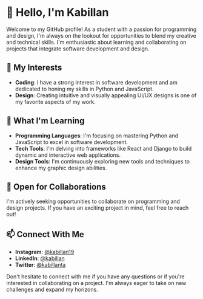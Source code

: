 # 👋 Hello, I'm Kabillan

Welcome to my GitHub profile! As a student with a passion for programming and design, I'm always on the lookout for opportunities to blend my creative and technical skills. I'm enthusiastic about learning and collaborating on projects that integrate software development and design.

## 👀 My Interests

- **Coding**: I have a strong interest in software development and am dedicated to honing my skills in Python and JavaScript.
- **Design**: Creating intuitive and visually appealing UI/UX designs is one of my favorite aspects of my work.

## 🌱 What I'm Learning

- **Programming Languages**: I'm focusing on mastering Python and JavaScript to excel in software development.
- **Tech Tools**: I'm delving into frameworks like React and Django to build dynamic and interactive web applications.
- **Design Tools**: I'm continuously exploring new tools and techniques to enhance my graphic design abilities.

## 🤝 Open for Collaborations

I'm actively seeking opportunities to collaborate on programming and design projects. If you have an exciting project in mind, feel free to reach out!

## 📫 Connect With Me

- **Instagram**: [@kabillan19](https://www.instagram.com/kabillan19)
- **LinkedIn**: [@kabillan](https://www.linkedin.com/in/kabillan)
- **Twitter**: [@kabillanta](https://twitter.com/kabillanta)

Don't hesitate to connect with me if you have any questions or if you're interested in collaborating on a project. I'm always eager to take on new challenges and expand my horizons.
